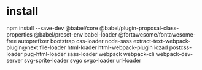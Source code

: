 # install
npm install --save-dev @babel/core @babel/plugin-proposal-class-properties @babel/preset-env babel-loader @fortawesome/fontawesome-free autoprefixer bootstrap css-loader node-sass extract-text-webpack-plugin@next file-loader html-loader html-webpack-plugin lozad postcss-loader pug-html-loader sass-loader webpack webpack-cli webpack-dev-server svg-sprite-loader svgo svgo-loader url-loader

